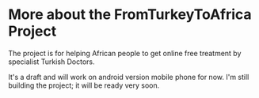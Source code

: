 # More about the FromTurkeyToAfrica Project

The project is for helping African people to get online free treatment by specialist Turkish Doctors. 

It's a draft and will work on android version mobile phone for now. 
I'm still building the project; it will be ready very soon.
